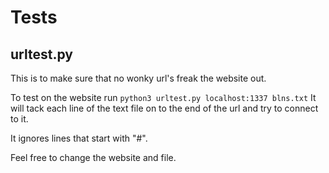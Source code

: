 # Tests

## urltest.py
This is to make sure that no wonky url's freak the website out.

To test on the website run `python3 urltest.py localhost:1337 blns.txt`
It will tack each line of the text file on to the end of the url and try to connect to it.

It ignores lines that start with "#".

Feel free to change the website and file.
